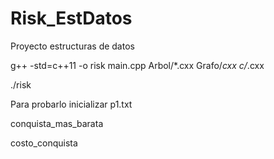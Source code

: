 # Risk_EstDatos
Proyecto estructuras de datos

g++ -std=c++11 -o risk main.cpp Arbol/*.cxx Grafo/*cxx c/*.cxx

./risk 


Para probarlo
inicializar p1.txt

conquista_mas_barata

costo_conquista <nombre territorio>
